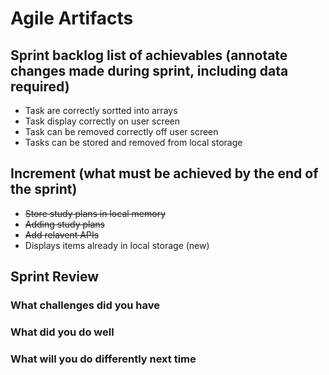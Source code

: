 # Agile Artifacts 

## Sprint backlog list of achievables (annotate changes made during sprint, including data required)
- Task are correctly sortted into arrays 
- Task display correctly on user screen 
- Task can be removed correctly off user screen 
- Tasks can be stored and removed from local storage

## Increment (what must be achieved by the end of the sprint)
- ~~Store study plans in local memory~~
- ~~Adding study plans~~ 
- ~~Add relavent APIs~~
- Displays items already in local storage (new)


## Sprint Review 
### What challenges did you have

### What did you do well

### What will you do differently next time